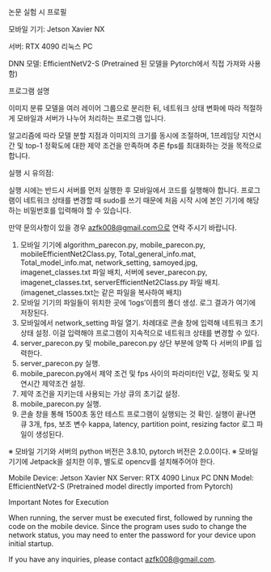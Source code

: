 논문 실험 시 프로필

모바일 기기: Jetson Xavier NX 

서버: RTX 4090 리눅스 PC 

DNN 모델: EfficientNetV2-S (Pretrained 된 모델을 Pytorch에서 직접 가져와 사용함) 

프로그램 설명 

이미지 분류 모델을 여러 레이어 그룹으로 분리한 뒤, 네트워크 상태 변화에 따라 적절하게 모바일과 서버가 나누어 처리하는 프로그램 입니다. 

알고리즘에 따라 모델 분할 지점과 이미지의 크기를 동시에 조절하며, 1프레임당 지연시간 및 top-1 정확도에 대한 제약 조건을 만족하며 추론 fps를 최대화하는 것을 목적으로 합니다. 


실행 시 유의점: 

실행 시에는 반드시 서버를 먼저 실행한 후 모바일에서 코드를 실행해야 합니다. 
프로그램이 네트워크 상태를 변경할 때 sudo를 쓰기 때문에 처음 시작 시에 본인 기기에 해당하는 비밀번호를 입력해야 할 수 있습니다. 

만약 문의사항이 있을 경우 azfk008@gmail.com으로 연락 주시기 바랍니다. 

1.	모바일 기기에 algorithm_parecon.py, mobile_parecon.py, mobileEfficientNet2Class.py, Total_general_info.mat, Total_model_info.mat, network_setting, samoyed.jpg, imagenet_classes.txt 파일 배치, 서버에 sever_parecon.py, imagenet_classes.txt, serverEfficientNet2Class.py 파일 배치. (imagenet_classes.txt는 같은 파일을 복사하여 배치)
2.	모바일 기기의 파일들이 위치한 곳에 ‘logs’이름의 폴더 생성. 로그 결과가 여기에 저장된다.
3.	모바일에서 network_setting 파일 열기. 차례대로 콘솔 창에 입력해 네트워크 초기 상태 설정. 이걸 입력해야 프로그램이 지속적으로 네트워크 상태를 변경할 수 있다. 
4.	server_parecon.py 및 mobile_parecon.py 상단 부분에 양쪽 다 서버의 IP를 입력한다. 
5.	server_parecon.py 실행. 
6.	mobile_parecon.py에서 제약 조건 및 fps 사이의 파라미터인 V값, 정확도 및 지연시간 제약조건 설정. 
7.	제약 조건을 지키는데 사용되는 가상 큐의 초기값 설정. 
8.	mobile_parecon.py 실행. 
9.	콘솔 창을 통해 1500초 동안 테스트 프로그램이 실행되는 것 확인. 실행이 끝나면 큐 3개, fps, 보조 변수 kappa, latency, partition point, resizing factor 로그 파일이 생성된다. 

※	모바일 기기와 서버의 python 버전은 3.8.10, pytorch 버전은 2.0.0이다. 
※	모바일 기기에 Jetpack을 설치한 이후, 별도로 opencv를 설치해주어야 한다. 


Mobile Device: Jetson Xavier NX
Server: RTX 4090 Linux PC
DNN Model: EfficientNetV2-S (Pretrained model directly imported from Pytorch)

Important Notes for Execution

When running, the server must be executed first, followed by running the code on the mobile device.
Since the program uses sudo to change the network status, you may need to enter the password for your device upon initial startup.

If you have any inquiries, please contact azfk008@gmail.com.
